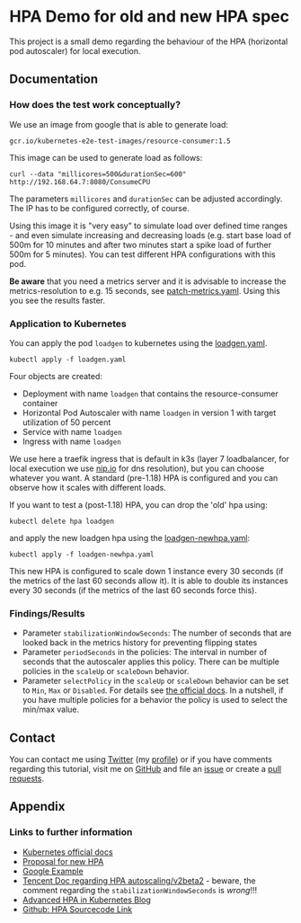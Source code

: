 # HPA Demo for old and new HPA spec

This project is a small demo regarding the behaviour of the HPA (horizontal pod autoscaler) for local execution.

## Documentation

### How does the test work conceptually?

We use an image from google that is able to generate load:

    gcr.io/kubernetes-e2e-test-images/resource-consumer:1.5

This image can be used to generate load as follows:

    curl --data "millicores=500&durationSec=600" http://192.168.64.7:8080/ConsumeCPU

The parameters `millicores` and `durationSec` can be adjusted accordingly. The IP has to be configured correctly, of course.

Using this image it is "very easy" to simulate load over defined time ranges - and even simulate increasing and decreasing loads (e.g. start base load of 500m for 10 minutes and after two minutes start a spike load of further 500m for 5 minutes). You can test different HPA configurations with this pod.

**Be aware** that you need a metrics server and it is advisable to increase the metrics-resolution to e.g. 15 seconds, see [patch-metrics.yaml](./patch-metrics.yaml). Using this you see the results faster.

### Application to Kubernetes

You can apply the pod `loadgen` to kubernetes using the [loadgen.yaml](./loadgen.yaml).

    kubectl apply -f loadgen.yaml

Four objects are created:

- Deployment with name `loadgen` that contains the resource-consumer container
- Horizontal Pod Autoscaler with name `loadgen` in version 1 with target utilization of 50 percent
- Service with name `loadgen`
- Ingress with name `loadgen`

We use here a traefik ingress that is default in k3s (layer 7 loadbalancer, for local execution we use [nip.io](https://nip.io) for dns resolution), but you can choose whatever you want. A standard (pre-1.18) HPA is configured and you can observe how it scales with different loads.

If you want to test a (post-1.18) HPA, you can drop the 'old' hpa using:

    kubectl delete hpa loadgen

and apply the new loadgen hpa using the [loadgen-newhpa.yaml](./loadgen-newhpa.yaml):

    kubectl apply -f loadgen-newhpa.yaml

This new HPA is configured to scale down 1 instance every 30 seconds (if the metrics of the last 60 seconds allow it). It is able to double its instances every 30 seconds (if the metrics of the last 60 seconds force this).

### Findings/Results

- Parameter `stabilizationWindowSeconds`: The number of seconds that are looked back in the metrics history for preventing flipping states
- Parameter `periodSeconds` in the policies: The interval in number of seconds that the autoscaler applies this policy. There can be multiple policies in the `scaleUp` or `scaleDown` behavior.
- Parameter `selectPolicy` in the `scaleUp` or `scaleDown` behavior can be set to `Min`, `Max` or `Disabled`. For details see [the official docs](https://kubernetes.io/docs/tasks/run-application/horizontal-pod-autoscale/#scaling-policies). In a nutshell, if you have multiple policies for a behavior the policy is used to select the min/max value.

## Contact

You can contact me using [Twitter](https://twitter.com/intent/tweet?url=https%3a%2f%2fstefanjacobs.github.io%2ftutorials%2f&text=Developing%20with%20Kubernetes%20and%20Docker%20on%20localhost%20without%20messing%20up%20your%20system&via=stefanjacobs&original_referer=https://stefanjacobs.github.io/tutorials/) (my [profile](https://twitter.com/stefanj78)) or if you have comments regarding this tutorial, visit me on [GitHub](https://github.com/stefanjacobs/tutorials) and file an [issue](https://github.com/stefanjacobs/tutorials/issues) or create a [pull requests](https://github.com/stefanjacobs/tutorials/pulls).

## Appendix

### Links to further information

- [Kubernetes official docs](https://kubernetes.io/docs/tasks/run-application/horizontal-pod-autoscale/)
- [Proposal for new HPA](https://github.com/kubernetes/enhancements/tree/master/keps/sig-autoscaling/853-configurable-hpa-scale-velocity#story-6-avoid-false-positive-signals-for-scaling-up)
- [Google Example](https://cloud.google.com/kubernetes-engine/docs/how-to/horizontal-pod-autoscaling#multiple-metrics)
- [Tencent Doc regarding HPA autoscaling/v2beta2](https://intl.cloud.tencent.com/document/product/457/39126#references) - beware, the comment regarding the `stabilizationWindowSeconds` is _wrong_!!!
- [Advanced HPA in Kubernetes Blog](https://www.kloia.com/blog/advanced-hpa-in-kubernetes)
- [Github: HPA Sourcecode Link](https://github.com/kubernetes/kubernetes/tree/master/pkg/controller/podautoscaler)
